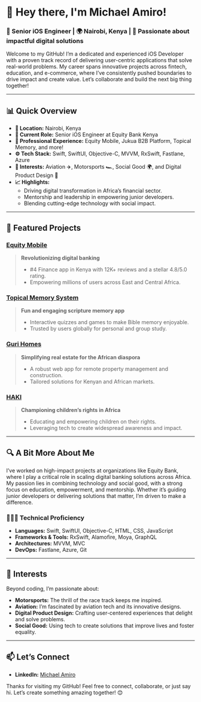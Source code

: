# 👋 Hey there, I'm Michael Amiro!

### 🚀 Senior iOS Engineer | 🌍 Nairobi, Kenya | 🌱 Passionate about impactful digital solutions

Welcome to my GitHub! I’m a dedicated and experienced iOS Developer with a proven track record of delivering user-centric applications that solve real-world problems. My career spans innovative projects across fintech, education, and e-commerce, where I’ve consistently pushed boundaries to drive impact and create value. Let’s collaborate and build the next big thing together!

---

## 📊 Quick Overview
- **📍 Location:** Nairobi, Kenya
- **🏢 Current Role:** Senior iOS Engineer at Equity Bank Kenya
- **💼 Professional Experience:** Equity Mobile, Jukua B2B Platform, Topical Memory, and more!
- **⚙️ Tech Stack:** Swift, SwiftUI, Objective-C, MVVM, RxSwift, Fastlane, Azure
- **🌟 Interests:** Aviation ✈️, Motorsports 🏎, Social Good 🌍, and Digital Product Design 🎨
- **📈 Highlights:**
   - Driving digital transformation in Africa’s financial sector.
   - Mentorship and leadership in empowering junior developers.
   - Blending cutting-edge technology with social impact.

---

## 🌟 Featured Projects

### **[Equity Mobile](https://apps.apple.com/ke/app/equity-mobile/id1569017982)**
   > **Revolutionizing digital banking**
   > - #4 Finance app in Kenya with 12K+ reviews and a stellar 4.8/5.0 rating.
   > - Empowering millions of users across East and Central Africa.

### **[Topical Memory System](https://apps.apple.com/app/topical-memory-system/id6463799590)**
   > **Fun and engaging scripture memory app**
   > - Interactive quizzes and games to make Bible memory enjoyable.
   > - Trusted by users globally for personal and group study.

### **[Guri Homes](https://platform.guritech.co)**
   > **Simplifying real estate for the African diaspora**
   > - A robust web app for remote property management and construction.
   > - Tailored solutions for Kenyan and African markets.

### **[HAKI](https://haki.mtotonews.com)**
   > **Championing children’s rights in Africa**
   > - Educating and empowering children on their rights.
   > - Leveraging tech to create widespread awareness and impact.

---

## 🔍 A Bit More About Me

I’ve worked on high-impact projects at organizations like Equity Bank, where I play a critical role in scaling digital banking solutions across Africa. My passion lies in combining technology and social good, with a strong focus on education, empowerment, and mentorship. Whether it’s guiding junior developers or delivering solutions that matter, I’m driven to make a difference.

### 👩🏽‍💻 Technical Proficiency
- **Languages:** Swift, SwiftUI, Objective-C, HTML, CSS, JavaScript
- **Frameworks & Tools:** RxSwift, Alamofire, Moya, GraphQL
- **Architectures:** MVVM, MVC
- **DevOps:** Fastlane, Azure, Git

---

## 🌈 Interests
Beyond coding, I’m passionate about:
- **Motorsports:** The thrill of the race track keeps me inspired.
- **Aviation:** I’m fascinated by aviation tech and its innovative designs.
- **Digital Product Design:** Crafting user-centered experiences that delight and solve problems.
- **Social Good:** Using tech to create solutions that improve lives and foster equality.

---

## 📫 Let’s Connect
- **LinkedIn:** [Michael Amiro](https://linkedin.com/in/michaelamiro)

Thanks for visiting my GitHub! Feel free to connect, collaborate, or just say hi. Let’s create something amazing together! 😊

